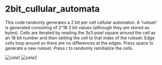 # 2bit_cullular_automata
This code randomly generates a 2 bit per cell cellular automaton.
A 'ruleset' is generated consisting of 2^18 2 bit values (although they are stored as bytes).
Cells are iterated by reading the 3x3 pixel square around the cell as an 18 bit number and then setting the cell to that index of the ruleset.
Edge cells loop around so there are no differences at the edges.
Press space to generate a new ruleset.
Press r to randomly reinitialize the cells.


![cela1](https://user-images.githubusercontent.com/34765546/211407579-a319df7f-527d-4b5c-8c2e-e24aa793019b.png)
![cela2](https://user-images.githubusercontent.com/34765546/211407581-9bd91999-f541-4330-bf24-6baef1065f2b.png)
